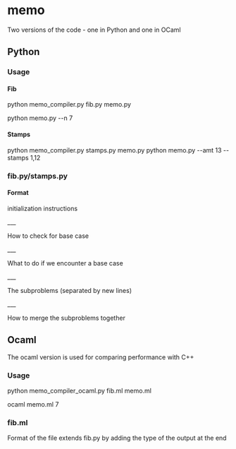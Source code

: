 # memo

Two versions of the code - one in Python and one in OCaml

## Python

### Usage

#### Fib

python memo_compiler.py fib.py memo.py

python memo.py --n 7

#### Stamps

python memo_compiler.py stamps.py memo.py
python memo.py --amt 13 --stamps 1,12

### fib.py/stamps.py

#### Format

initialization instructions

\___

How to check for base case

\___

What to do if we encounter a base case

\___

The subproblems (separated by new lines)

\___

How to merge the subproblems together



## Ocaml

The ocaml version is used for comparing performance with C++

### Usage

python memo\_compiler_ocaml.py fib.ml memo.ml

ocaml memo.ml 7

### fib.ml

Format of the file extends fib.py by adding the type of the output at the end